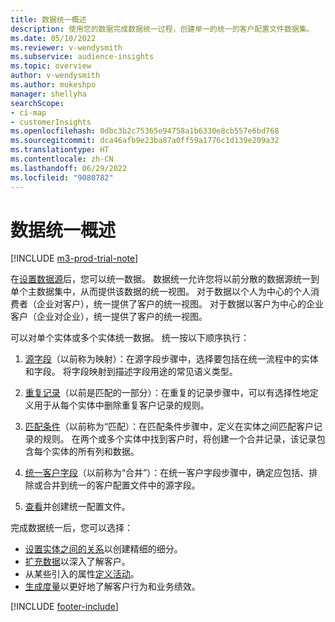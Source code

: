 ```yaml
---
title: 数据统一概述
description: 使用您的数据完成数据统一过程，创建单一的统一的客户配置文件数据集。
ms.date: 05/10/2022
ms.reviewer: v-wendysmith
ms.subservice: audience-insights
ms.topic: overview
author: v-wendysmith
ms.author: mukeshpo
manager: shellyha
searchScope:
- ci-map
- customerInsights
ms.openlocfilehash: 0dbc3b2c75365e94758a1b6330e8cb557e6bd768
ms.sourcegitcommit: dca46afb9e23ba87a0ff59a1776c1d139e209a32
ms.translationtype: HT
ms.contentlocale: zh-CN
ms.lasthandoff: 06/29/2022
ms.locfileid: "9080782"
---
```

# <a name="data-unification-overview"></a>数据统一概述

[!INCLUDE [m3-prod-trial-note](includes/m3-prod-trial-note.md)]

在[设置数据源](data-sources.md)后，您可以统一数据。 数据统一允许您将以前分散的数据源统一到单个主数据集中，从而提供该数据的统一视图。 对于数据以个人为中心的个人消费者（企业对客户），统一提供了客户的统一视图。 对于数据以客户为中心的企业客户（企业对企业），统一提供了客户的统一视图。

可以对单个实体或多个实体统一数据。 统一按以下顺序执行：

1. [源字段](map-entities.md)（以前称为映射）：在源字段步骤中，选择要包括在统一流程中的实体和字段。 将字段映射到描述字段用途的常见语义类型。

1. [重复记录](remove-duplicates.md)（以前是匹配的一部分）：在重复的记录步骤中，可以有选择性地定义用于从每个实体中删除重复客户记录的规则。

1. [匹配条件](match-entities.md)（以前称为“匹配）：在匹配条件步骤中，定义在实体之间匹配客户记录的规则。 在两个或多个实体中找到客户时，将创建一个合并记录，该记录包含每个实体的所有列和数据。

1. [统一客户字段](merge-entities.md)（以前称为“合并”）：在统一客户字段步骤中，确定应包括、排除或合并到统一的客户配置文件中的源字段。  

1. [查看](review-unification.md)并创建统一配置文件。

完成数据统一后，您可以选择：

- [设置实体之间的关系](relationships.md)以创建精细的细分。
- [扩充数据](enrichment-hub.md)以深入了解客户。
- 从某些引入的属性[定义活动](activities.md)。
- [生成度量](measures.md)以更好地了解客户行为和业务绩效。

[!INCLUDE [footer-include](includes/footer-banner.md)]
